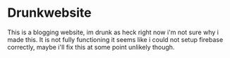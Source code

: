 # Drunkwebsite 
This is a blogging website, im drunk as heck right now i'm not sure why i made this.
It is not fully functioning it seems like i could not setup firebase correctly, maybe i'll fix this at some point unlikely though.
